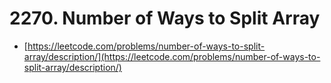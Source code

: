 # 2270. Number of Ways to Split Array

- [https://leetcode.com/problems/number-of-ways-to-split-array/description/](https://leetcode.com/problems/number-of-ways-to-split-array/description/)
